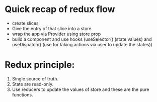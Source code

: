 # Quick recap of redux flow

- create slices
- Give the entry of that slice into a store
- wrap the app via Provider using store prop
- build a component and use hooks (useSelector() (state values) and useDispatch() (use for taking actions via user to update the states))

# Redux principle:

1.  Single source of truth.
2.  State are read-only.
3.  Use reducers to update the values of store and these are the pure functions.
